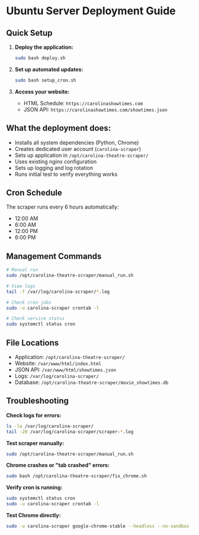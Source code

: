 # Ubuntu Server Deployment Guide

## Quick Setup

1. **Deploy the application:**
   ```bash
   sudo bash deploy.sh
   ```

2. **Set up automated updates:**
   ```bash
   sudo bash setup_cron.sh
   ```

3. **Access your website:**
   - HTML Schedule: `https://carolinashowtimes.com`
   - JSON API: `https://carolinashowtimes.com/showtimes.json`

## What the deployment does:

- Installs all system dependencies (Python, Chrome)
- Creates dedicated user account (`carolina-scraper`)
- Sets up application in `/opt/carolina-theatre-scraper/`
- Uses existing nginx configuration
- Sets up logging and log rotation
- Runs initial test to verify everything works

## Cron Schedule

The scraper runs every 6 hours automatically:
- 12:00 AM
- 6:00 AM  
- 12:00 PM
- 6:00 PM

## Management Commands

```bash
# Manual run
sudo /opt/carolina-theatre-scraper/manual_run.sh

# View logs
tail -f /var/log/carolina-scraper/*.log

# Check cron jobs
sudo -u carolina-scraper crontab -l

# Check service status
sudo systemctl status cron
```

## File Locations

- Application: `/opt/carolina-theatre-scraper/`
- Website: `/var/www/html/index.html`
- JSON API: `/var/www/html/showtimes.json`
- Logs: `/var/log/carolina-scraper/`
- Database: `/opt/carolina-theatre-scraper/movie_showtimes.db`

## Troubleshooting

**Check logs for errors:**
```bash
ls -la /var/log/carolina-scraper/
tail -20 /var/log/carolina-scraper/scraper-*.log
```

**Test scraper manually:**
```bash
sudo /opt/carolina-theatre-scraper/manual_run.sh
```

**Chrome crashes or "tab crashed" errors:**
```bash
sudo bash /opt/carolina-theatre-scraper/fix_chrome.sh
```

**Verify cron is running:**
```bash
sudo systemctl status cron
sudo -u carolina-scraper crontab -l
```

**Test Chrome directly:**
```bash
sudo -u carolina-scraper google-chrome-stable --headless --no-sandbox --disable-gpu --dump-dom https://www.google.com
```